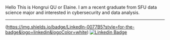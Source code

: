 Hello
This is Hongrui QU or Elaine. I am a recent graduate from SFU data science major and interested in cybersecurity and data analysis.
***
(https://img.shields.io/badge/LinkedIn-0077B5?style=for-the-badge&logo=linkedin&logoColor=white)
[![Linkedin Badge](https://img.shields.io/badge/LinkedIn-0077B5?style=for-the-badge&logo=linkedin&logoColor=white&link=www.linkedin.com/in/hongrui-qu-503044198)](www.linkedin.com/in/hongrui-qu-503044198)

